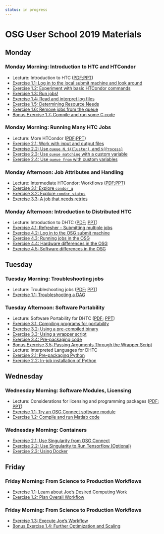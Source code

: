 ```yaml
---
status: in progress
---
```


# OSG User School 2019 Materials

## Monday

### Monday Morning: Introduction to HTC and HTCondor

- Lecture: Introduction to HTC ([PDF](/materials/day1/files/osgus19-day1-part1-intro-to-htc.pdf);[PPT](/materials/day1/files/osgus19-day1-part1-intro-to-htc.pptx))
- [Exercise 1.1: Log in to the local submit machine and look around](/materials/day1/part1-ex1-login.md)
- [Exercise 1.2: Experiment with basic HTCondor commands](/materials/day1/part1-ex2-commands.md)
- [Exercise 1.3: Run jobs!](/materials/day1/part1-ex3-jobs.md)
- [Exercise 1.4: Read and interpret log files](/materials/day1/part1-ex4-logs.md)
- [Exercise 1.5: Determining Resource Needs](/materials/day1/part1-ex5-request.md)
- [Exercise 1.6: Remove jobs from the queue](/materials/day1/part1-ex6-remove.md)
- [Bonus Exercise 1.7: Compile and run some C code](/materials/day1/part1-ex7-compile.md)

### Monday Morning: Running Many HTC Jobs

- Lecture: More HTCondor ([PDF](/materials/day1/files/osgus19-day1-part2-many-HTCondor-jobs.pdf);[PPT](/materials/day1/files/osgus19-day1-part2-many-HTCondor-jobs.pptx))
- [Exercise 2.1: Work with input and output files](/materials/day1/part2-ex1-files.md)
- [Exercise 2.2: Use `queue N`, `$(Cluster)`, and `$(Process)`](/materials/day1/part2-ex2-queue-n.md)
- [Exercise 2.3: Use `queue matching` with a custom variable](/materials/day1/part2-ex3-queue-matching.md)
- [Exercise 2.4: Use `queue from` with custom variables](/materials/day1/part2-ex4-queue-from.md)

### Monday Afternoon: Job Attributes and Handling

- Lecture: Intermediate HTCondor: Workflows ([PDF](/materials/day1/files/osgus19-day1-part3-matching-handling.pdf);[PPT](/materials/day1/files/osgus19-day1-part3-matching-handling.pptx))
- [Exercise 3.1: Explore `condor_q`](/materials/day1/part3-ex1-queue.md)
- [Exercise 3.2: Explore `condor_status`](/materials/day1/part3-ex2-status.md)
- [Exercise 3.3: A job that needs retries](/materials/day1/part3-ex3-job-retry.md)

### Monday Afternoon: Introduction to Distributed HTC

- Lecture: Introduction to DHTC ([PDF](/materials/day1/files/osgus19-day1-part4-intro-to-dhtc.pdf);
  [PPT](/materials/day1/files/osgus19-day1-part4-intro-to-dhtc.pptx))
- [Exercise 4.1: Refresher - Submitting multiple jobs](/materials/day1/part4-ex1-submit-refresher.md)
- [Exercise 4.2: Log in to the OSG submit machine](/materials/day1/part4-ex2-login-scp.md)
- [Exercise 4.3: Running jobs in the OSG](/materials/day1/part4-ex3-submit-osg.md)
- [Exercise 4.4: Hardware differences in the OSG](/materials/day1/part4-ex4-hardware-diffs.md)
- [Exercise 4.5: Software differences in the OSG](/materials/day1/part4-ex5-software-diffs.md)

## Tuesday

### Tuesday Morning: Troubleshooting jobs

- Lecture: Troubleshooting jobs ([PDF](/materials/day2/files/osgus19-day2-part1-troubleshooting.pdf);
  [PPT](/materials/day2/files/osgus19-day2-part1-troubleshooting.pptx))
- [Exercise 1.1: Troubleshooting a DAG](/materials/day2/part1-ex1-troubleshooting.md)

### Tuesday Afternoon: Software Portability

- Lecture: Software Portability for DHTC ([PDF](/materials/day2/files/osgus19-day2-part3-software-portability.pdf); [PPT](/materials/day3/files/osgus19-day2-part3-software-portability.pptx))
- [Exercise 3.1: Compiling programs for portability](/materials/day2/part3-ex1-compiling.md)
- [Exercise 3.2: Using a pre-compiled binary](/materials/day2/part3-ex2-precompiled.md)
- [Exercise 3.3: Using a wrapper script](/materials/day2/part3-ex3-wrapper.md)
- [Exercise 3.4: Pre-packaging code](/materials/day2/part3-ex4-prepackaged.md)
- [Bonus Exercise 3.5: Passing Arguments Through the Wrapper Script](/materials/day2/part3-ex5-arguments.md)
- Lecture: Interpreted Languages for DHTC
- [Exercise 2.1: Pre-packaging Python](/materials/day2/part4-ex1-python-built.md)
- [Exercise 2.2: In-job installation of Python](/materials/day2/part4-ex2-python-install.md)

## Wednesday

### Wednesday Morning: Software Modules, Licensing

- Lecture: Considerations for licensing and programming packages
  ([PDF](/materials/day3/files/osgus19-day3-part2-software-license-interpret.pdf); [PPT](/materials/day3/files/osgus19-day3-part2-software-license-interpret.pptx))
- [Exercise 1.1: Try an OSG Connect software module](/materials/day3/part1-ex1-connect-start.md)
- [Exercise 1.2: Compile and run Matlab code](/materials/day3/part1-ex2-matlab.md)

### Wednesday Morning: Containers

- [Exercise 2.1: Use Singularity from OSG Connect](/materials/day3/part2-ex1-singularity.md)
- [Exercise 2.2: Use Singularity to Run Tensorflow (Optional)](/materials/day3/part2-ex2-tensorflow-singularity.md)
- [Exercise 2.3: Using Docker](/materials/day3/part2-ex3-docker.md)

<!--  All below here needs to be updated!

### Wednesday Afternoon: On Your Own

- [Ideas for activities](/logistics/wednesday-activities.md)

## Thursday

### Thursday Morning: Data Handling

- Lecture: Overall data considerations ([PDF](/materials/day4/files/osgus19-day4-part2-overall-data.pdf))
- [Exercise 2.1: Understanding your data requirements](/materials/day4/part2-ex1-data-needs.md)
- [Exercise 2.2: HTCondor file transfer and compression](/materials/day4/part2-ex2-file-transfer.md)
- [Exercise 2.3: Splitting large input data](/materials/day4/part2-ex3-blast-split.md)

### Thursday Morning: Data Handling (continued)

- Lecture: Solutions for large input data ([PDF](/materials/day4/files/osgus19-day4-part3-large-input.pdf))
- [Exercise 3.1: Using a web proxy for large, shared input](/materials/day4/part3-ex1-blast-proxy.md)
- [Exercise 3.2: Using StashCache for large, shared input](/materials/day4/part3-ex2-stashcache-shared.md)
- [Exercise 3.3: Using StashCache for large, unique input](/materials/day4/part3-ex3-stashcache-unique.md)

### Thursday Afternoon: Data Handling (continued)

- Lecture: Large output and shared file systems; Data summary
  ([PDF](/materials/day4/files/osgus19-day4-part4-output-shared-fs.pdf))
- [Exercise 4.1: Using a local shared filesystem for large input files](/materials/day4/part4-ex1-input.md)
- [Exercise 4.2: Using a local shared filesystem for large output files](/materials/day4/part4-ex2-output.md)

### Thursday Afternoon: Automating Workflows with HTCondor's DAGMan

- Lecture: HTCondor: More on Workflows ([PDF](/materials/day4/files/osgus19-day4-part4-dagman.pdf);[PPT](/materials/day4/files/osgus19-day4-part4-dagman.pptx))
- [Exercise 4.1: Coordinating set of jobs: A simple DAG](/materials/day4/part4-ex1-simple-dag.md)
- [Exercise 4.2: A brief detour through the Mandelbrot set](/materials/day4/part4-ex2-mandelbrot.md)
- [Exercise 4.3: A more complex DAG](/materials/day4/part4-ex3-complex-dag.md)
- [Exercise 4.4: Handling jobs that fail with DAGMan](/materials/day4/part4-ex4-failed-dag.md)
- [Bonus Exercise 4.5: HTCondor challenges](/materials/day4/part4-ex5-challenges.md) (If and only if you have time)

All above here needs to be updated! -->

## Friday

### Friday Morning: From Science to Production Workflows
<!-- Commenting until this lecture is updated.
- Lecture: From Science to Real Workflow ([PDF](/materials/day5/files/osgus19-day5-part1-real-workflows.pdf), [PPT](/materials/day5/files/osgus19-day5-part1-real-workflows.pptx))
-->
- [Exercise 1.1: Learn about Joe’s Desired Computing Work](/materials/day5/part1-ex1-science-intro.md)
- [Exercise 1.2: Plan Overall Workflow](/materials/day5/part1-ex2-plan-workflow.md)

### Friday Morning: From Science to Production Workflows
<!-- Commenting until this lecture is updated.
- Lecture: From Workflow to Automated Production
  ([PDF](/materials/day5/files/osgus19-day5-part2-production-workflows.pdf),[PPT](/materials/day5/files/osgus19-day5-part2-production-workflows.pptx))
-->
- [Exercise 1.3: Execute Joe’s Workflow](/materials/day5/part2-ex1-execute-workflow.md)
- [Bonus Exercise 1.4: Further Optimization and Scaling](/materials/day5/part2-ex2-workflow-tuning.md)

<!-- Need update below this:

### Friday Afternoon: HTC Showcase

- Talk: [Spencer Ericksen](https://cancer.wisc.edu/research/resources/ddc/smsf/), Small Molecule Facility (Carbone Cancer Center):
  *Exploring Virtual Screening Approaches with HTC* ([PDF](/materials/day5/files/osgus19-day5-part3-showcase1-ericksen.pdf))
- Talk: [Josh Karpel](https://www.physics.wisc.edu/people/joshkarpel), Physics:
  *High-Throughput Computing in Atomic Physics* ([PPT](/materials/day5/files/osgus19-day5-part3-showcase2-karpel.pptx))
- Talk: [Ross Kleiman](https://wid.wisc.edu/people/ross-kleiman/), Computer Sciences:
  *High-Throughput Machine Learning from Electronic Health Records*
  ([PPTX](/materials/day5/files/osgus19-day5-part3-showcase2-kleiman.pptx))
- Talk: [Dave O'Connor](https://www.pathology.wisc.edu/profile/david-oconnor), Pathology:
  *When Low Throughput Biologists Meet High Throughput Computing*

### Friday Afternoon: Foundations of HTC

- Lecture: The Principles of HTC ([PDF](/materials/day5/files/osgus19-day5-part4-htc-principles.pdf))

### Friday Afternoon: Wrap Up

- Lecture: Where to Go and What to Do Next ([PDF](/materials/day5/files/osgus19-day5-part5-whats-next.pdf))

All above here needs to be updated! -->
